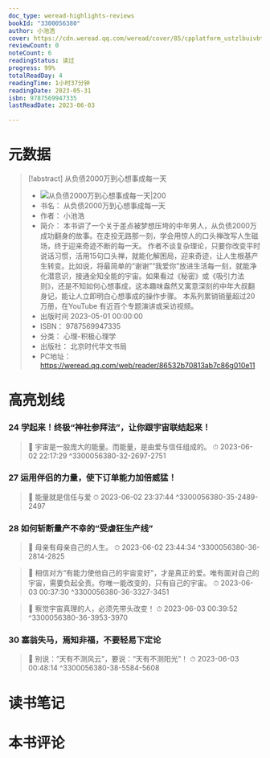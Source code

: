 ```yaml
---
doc_type: weread-highlights-reviews
bookId: "3300056380"
author: 小池浩
cover: https://cdn.weread.qq.com/weread/cover/85/cpplatform_ustzlbuivbtnfyevhchhqp/t7_cpplatform_ustzlbuivbtnfyevhchhqp1681982038.jpg
reviewCount: 0
noteCount: 6
readingStatus: 读过
progress: 99%
totalReadDay: 4
readingTime: 1小时37分钟
readingDate: 2023-05-31
isbn: 9787569947335
lastReadDate: 2023-06-03

---
```

# 元数据
> [!abstract] 从负债2000万到心想事成每一天
> - ![ 从负债2000万到心想事成每一天|200](https://cdn.weread.qq.com/weread/cover/85/cpplatform_ustzlbuivbtnfyevhchhqp/t7_cpplatform_ustzlbuivbtnfyevhchhqp1681982038.jpg)
> - 书名： 从负债2000万到心想事成每一天
> - 作者： 小池浩
> - 简介： 本书讲了一个关于差点被梦想压垮的中年男人，从负债2000万成功翻身的故事。在走投无路那一刻，学会用惊人的口头禅改写人生磁场，终于迎来奇迹不断的每一天。
作者不谈复杂理论，只要你改变平时说话习惯，活用15句口头禅，就能化解困局，迎来奇迹，让人生根基产生转变。比如说，将最简单的“谢谢”“我爱你”放进生活每一刻，就能净化潜意识，接通全知全能的宇宙。如果看过《秘密》或《吸引力法则》，还是不知如何心想事成，这本趣味盎然又寓意深刻的中年大叔翻身记，能让人立即明白心想事成的操作步骤。
本系列累销销量超过20万册，在YouTube 有近百个专题演讲或采访视频。
> - 出版时间 2023-05-01 00:00:00
> - ISBN： 9787569947335
> - 分类： 心理-积极心理学
> - 出版社： 北京时代华文书局
> - PC地址：https://weread.qq.com/web/reader/86532b70813ab7c86g010e11

# 高亮划线

### 24 学起来！终极“神社参拜法”，让你跟宇宙联结起来！

> 📌 宇宙是一股庞大的能量。而能量，是由爱与信任组成的。 
> ⏱ 2023-06-02 22:17:29 ^3300056380-32-2697-2751

### 27 运用伴侣的力量，使下订单能力加倍威猛！

> 📌 能量就是信任与爱 
> ⏱ 2023-06-02 23:37:44 ^3300056380-35-2489-2497

### 28 如何斩断量产不幸的“受虐狂生产线”

> 📌 母亲有母亲自己的人生。 
> ⏱ 2023-06-02 23:44:34 ^3300056380-36-2814-2825

> 📌 相信对方“有能力使他自己的宇宙变好”，才是真正的爱。唯有面对自己的宇宙，需要负起全责。你唯一能改变的，只有自己的宇宙。 
> ⏱ 2023-06-03 00:37:30 ^3300056380-36-3327-3451

> 📌 察觉宇宙真理的人，必须先带头改变！ 
> ⏱ 2023-06-03 00:39:52 ^3300056380-36-3953-3970

### 30 塞翁失马，焉知非福，不要轻易下定论

> 📌 别说：“天有不测风云”，要说：“天有不测阳光”！ 
> ⏱ 2023-06-03 00:48:14 ^3300056380-38-5584-5608

# 读书笔记

# 本书评论
